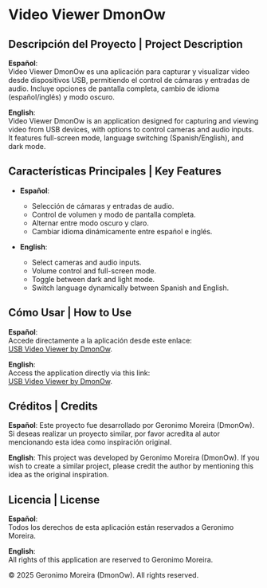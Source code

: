 # Video Viewer DmonOw

## Descripción del Proyecto | Project Description
**Español**:  
Video Viewer DmonOw es una aplicación para capturar y visualizar video desde dispositivos USB, permitiendo el control de cámaras y entradas de audio. Incluye opciones de pantalla completa, cambio de idioma (español/inglés) y modo oscuro.

**English**:  
Video Viewer DmonOw is an application designed for capturing and viewing video from USB devices, with options to control cameras and audio inputs. It features full-screen mode, language switching (Spanish/English), and dark mode.

## Características Principales | Key Features
- **Español**:
  - Selección de cámaras y entradas de audio.
  - Control de volumen y modo de pantalla completa.
  - Alternar entre modo oscuro y claro.
  - Cambiar idioma dinámicamente entre español e inglés.
  
- **English**:
  - Select cameras and audio inputs.
  - Volume control and full-screen mode.
  - Toggle between dark and light mode.
  - Switch language dynamically between Spanish and English.

## Cómo Usar | How to Use
**Español**:  
Accede directamente a la aplicación desde este enlace:  
[USB Video Viewer by DmonOw](https://xxdmonxx.github.io/usb-video-viewer-by-dmonow/).  

**English**:  
Access the application directly via this link:  
[USB Video Viewer by DmonOw](https://xxdmonxx.github.io/usb-video-viewer-by-dmonow/).

## Créditos | Credits
**Español**: Este proyecto fue desarrollado por Geronimo Moreira (DmonOw). Si deseas realizar un proyecto similar, por favor acredita al autor mencionando esta idea como inspiración original.

**English**: This project was developed by Geronimo Moreira (DmonOw). If you wish to create a similar project, please credit the author by mentioning this idea as the original inspiration.

## Licencia | License
**Español**:  
Todos los derechos de esta aplicación están reservados a Geronimo Moreira.  

**English**:  
All rights of this application are reserved to Geronimo Moreira.  

© 2025 Geronimo Moreira (DmonOw). All rights reserved.

